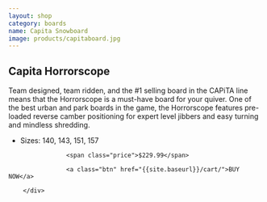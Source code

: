 ```yaml
---
layout: shop
category: boards
name: Capita Snowboard
image: products/capitaboard.jpg
---
```


<div class="media-body">
         	<h2 class="title">Capita Horrorscope</h2>
							<p> Team designed, team ridden, and the #1 selling board in the CAPiTA line means that the Horrorscope is a must-have board for your quiver. One of the best urban and park boards in the game, the Horrorscope features pre-loaded reverse camber positioning for expert level jibbers and easy turning and mindless shredding. </p>
					<ul class="features">
						<li>Sizes: 140, 143, 151, 157</li>
          </ul>
				
					
        
					<span class="price">$229.99</span>
					
					<a class="btn" href="{{site.baseurl}}/cart/">BUY NOW</a> 
     
        </div>